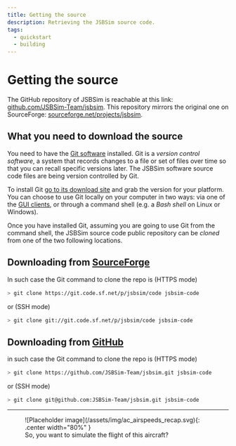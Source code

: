 ```yaml
---
title: Getting the source
description: Retrieving the JSBSim source code.
tags:
  - quickstart
  - building
---
```


# Getting the source

The GitHub repository of JSBSim is reachable at this link: [github.com/JSBSim-Team/jsbsim](https://github.com/JSBSim-Team/jsbsim). This repository mirrors the original one on SourceForge: [sourceforge.net/projects/jsbsim](https://sourceforge.net/projects/jsbsim).

## What you need to download the source

You need to have the [Git software](https://git-scm.com/) installed. Git is a *version control software*, a system that records changes to a file or set of files over time so that you can recall specific versions later. The JSBSim software source code files are being version controlled by Git.

To install Git [go to its download site](https://git-scm.com/downloads) and grab the version for your platform. You can choose to use Git locally on your computer in two ways: via one of the [GUI clients](https://git-scm.com/downloads/guis), or through a command shell (e.g. a *Bash shell* on Linux or Windows).

Once you have installed Git, assuming you are going to use Git from the command shell, the JSBSim source code public repository can be *cloned* from one of the two following locations.

## Downloading from [SourceForge](https://sourceforge.net/p/jsbsim/code/ci/master/tree/)

In such case the Git command to clone the repo is (HTTPS mode)

```bash
> git clone https://git.code.sf.net/p/jsbsim/code jsbsim-code
```  

or (SSH mode)

```bash
> git clone git://git.code.sf.net/p/jsbsim/code jsbsim-code
```  

## Downloading from [GitHub](https://github.com/JSBSim-Team/jsbsim)

in such case the Git command to clone the repo is (HTTPS mode)

```bash
> git clone https://github.com/JSBSim-Team/jsbsim.git jsbsim-code
```  

or (SSH mode)

```bash
> git clone git@github.com:JSBSim-Team/jsbsim.git jsbsim-code
```  

---

<figure markdown>
  ![Placeholder image](/assets/img/ac_airspeeds_recap.svg){: .center width="80%" }
  <figcaption>
	So, you want to simulate the flight of this aircraft?
  </figcaption>
</figure>
